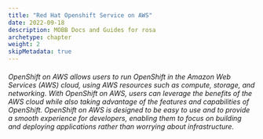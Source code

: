 ```yaml
---
title: "Red Hat Openshift Service on AWS"
date: 2022-09-18
description: MOBB Docs and Guides for rosa
archetype: chapter
weight: 2
skipMetadata: true
---
```



###### OpenShift on AWS allows users to run OpenShift in the Amazon Web Services (AWS) cloud, using AWS resources such as compute, storage, and networking. With OpenShift on AWS, users can leverage the benefits of the AWS cloud while also taking advantage of the features and capabilities of OpenShift. OpenShift on AWS is designed to be easy to use and to provide a smooth experience for developers, enabling them to focus on building and deploying applications rather than worrying about infrastructure.
